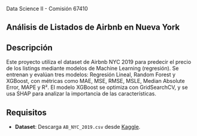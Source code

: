Data Science II - Comisión 67410 

## Análisis de Listados de Airbnb en Nueva York

## Descripción
Este proyecto utiliza el dataset de Airbnb NYC 2019 para predecir el precio de los listings mediante modelos de Machine Learning (regresión). 
Se entrenan y evalúan tres modelos: Regresión Lineal, Random Forest y XGBoost, con métricas como MAE, MSE, RMSE, MSLE, Median Absolute Error, MAPE y R². 
El modelo XGBoost se optimiza con GridSearchCV, y se usa SHAP para analizar la importancia de las características.

## Requisitos
- **Dataset**: Descarga `AB_NYC_2019.csv` desde [Kaggle](https://www.kaggle.com/datasets/dgomonov/new-york-city-airbnb-open-data).
